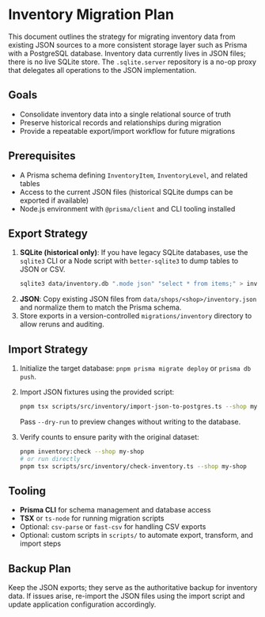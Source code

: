 # Inventory Migration Plan

This document outlines the strategy for migrating inventory data from existing JSON sources to a more consistent storage layer such as Prisma with a PostgreSQL database. Inventory data currently lives in JSON files; there is no live SQLite store. The `.sqlite.server` repository is a no-op proxy that delegates all operations to the JSON implementation.

## Goals

- Consolidate inventory data into a single relational source of truth
- Preserve historical records and relationships during migration
- Provide a repeatable export/import workflow for future migrations

## Prerequisites

- A Prisma schema defining `InventoryItem`, `InventoryLevel`, and related tables
- Access to the current JSON files (historical SQLite dumps can be exported if available)
- Node.js environment with `@prisma/client` and CLI tooling installed

## Export Strategy

1. **SQLite (historical only)**: If you have legacy SQLite databases, use the `sqlite3` CLI or a Node script with `better-sqlite3` to dump tables to JSON or CSV.
   ```bash
   sqlite3 data/inventory.db ".mode json" "select * from items;" > inventory-items.json
   ```
2. **JSON**: Copy existing JSON files from `data/shops/<shop>/inventory.json` and normalize them to match the Prisma schema.
3. Store exports in a version-controlled `migrations/inventory` directory to allow reruns and auditing.

## Import Strategy

1. Initialize the target database: `pnpm prisma migrate deploy` or `prisma db push`.
2. Import JSON fixtures using the provided script:

   ```bash
   pnpm tsx scripts/src/inventory/import-json-to-postgres.ts --shop my-shop
   ```

   Pass `--dry-run` to preview changes without writing to the database.

3. Verify counts to ensure parity with the original dataset:

   ```bash
   pnpm inventory:check --shop my-shop
   # or run directly
   pnpm tsx scripts/src/inventory/check-inventory.ts --shop my-shop
   ```

## Tooling

- **Prisma CLI** for schema management and database access
- **TSX** or `ts-node` for running migration scripts
- Optional: `csv-parse` or `fast-csv` for handling CSV exports
- Optional: custom scripts in `scripts/` to automate export, transform, and import steps

## Backup Plan

Keep the JSON exports; they serve as the authoritative backup for inventory data. If issues arise, re-import the JSON files using the import script and update application configuration accordingly.
